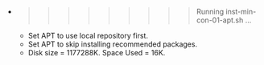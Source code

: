 * >>>>>>>>> Running inst-min-con-01-apt.sh ...
  * Set APT to use local repository first.
  * Set APT to skip installing recommended packages.
  * Disk size = 1177288K. Space Used = 16K.

